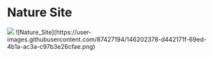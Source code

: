 <h1>Nature Site</h1>
<img src='https://user-images.githubusercontent.com/87427194/146202158-164699d7-cb46-4232-aee2-c72ea4bd4aaa.png'/>
![Nature_Site](https://user-images.githubusercontent.com/87427194/146202378-d442171f-69ed-4b1a-ac3a-c97b3e26cfae.png)





